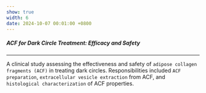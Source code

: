```yaml
---
show: true
width: 6
date: 2024-10-07 00:01:00 +0800
---
```


<div class="p-4">
    <h5>ACF for Dark Circle Treatment: Efficacy and Safety</h5>
    <hr />
    <p>
        A clinical study assessing the effectiveness and safety of <code>adipose collagen fragments (ACF)</code> in treating dark circles. Responsibilities included <code>ACF preparation</code>, <code>extracellular vesicle extraction</code> from ACF, and <code>histological characterization</code> of ACF properties.
    </p>
</div>
